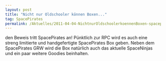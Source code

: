 ```yaml
---
layout: post
title: "Nicht nur Oldschooler können Boxen..."
tag: SpacePirates
permalink: /Aktuelles/2011-04-04-NichtnurOldschoolerkoennenBoxen-spacepirates
---
```


den Beweis tritt SpacePirates an! Pünktlich zur RPC wird es auch eine streng limitierte und handgefertigte SpacePirates Box geben. Neben dem SpacePirates GRW wird die Box natürlich auch das aktuelle SpaceNinjas und ein paar weitere Goodies beinhalten.


